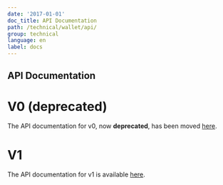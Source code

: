 ```yaml
---
date: '2017-01-01'
doc_title: API Documentation
path: /technical/wallet/api/
group: technical
language: en
label: docs
---
```


API Documentation
-----------------


V0 (deprecated)
===============

The API documentation for v0, now **deprecated**, has been moved [here](/technical/wallet/api/v0).



V1 
==

The API documentation for v1 is available [here](/technical/wallet/api/v1).

